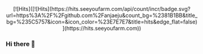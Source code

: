 <div align=center>
  [![Hits]([![Hits](https://hits.seeyoufarm.com/api/count/incr/badge.svg?url=https%3A%2F%2Fgithub.com%2Fanjaeju&count_bg=%2381B1BB&title_bg=%235C5757&icon=&icon_color=%23E7E7E7&title=hits&edge_flat=false)](https://hits.seeyoufarm.com))
  </div>

### Hi there 👋

<!--
**anjaeju/anjaeju** is a ✨ _special_ ✨ repository because its `README.md` (this file) appears on your GitHub profile.

Here are some ideas to get you started:

- 🔭 I’m currently working on ...
- 🌱 I’m currently learning ...
- 👯 I’m looking to collaborate on ...
- 🤔 I’m looking for help with ...
- 💬 Ask me about ...
- 📫 How to reach me: ...
- 😄 Pronouns: ...
- ⚡ Fun fact: ...
-->
